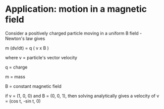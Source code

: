 Application: motion in a magnetic field
=======================================

Consider a positively charged particle moving in a uniform B field - Newton's law gives
 
m (dv/dt) = q ( v x B )

where 
v = particle's vector velocity

q = charge

m = mass

B = constant magnetic field

if v = (1, 0, 0) and B = (0, 0, 1), then solving analytically gives a velocity of v = (cos t, -sin t, 0)
